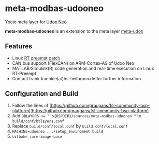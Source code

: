 # meta-modbas-udooneo
Yocto meta layer for [Udoo Neo](http://www.udoo.org/udoo-neo/)

**meta-modbas-udooneo** is an extension to the meta layer
[meta-udoo](https://github.com/graugans/meta-udoo)

## Features
* Linux [RT preempt patch](https://rt.wiki.kernel.org/index.php/Main_Page)
* CAN bus support (FlexCAN) on ARM-Cortex-A9 of Udoo Neo
* MATLAB/Simulink(R) code generation and real-time execution on Linux RT-Preempt
* Contact frank.traenkle(at)hs-heilbronn.de for further information

## Configuration and Build
1. Follow the lines of [https://github.com/graugans/fsl-community-bsp-platform](https://github.com/graugans/fsl-community-bsp-platform)
2. Add `BBLAYERS += " ${BSPDIR}/sources/meta-modbas-udooneo "`
to `build/conf/bblayers.conf`
3. Replace `build/conf/local.conf` by `build.conf/local.conf` 
4. `MACHINE=udooneo . ./setup_enviroment build`
5. `bitbake core-image-base`
